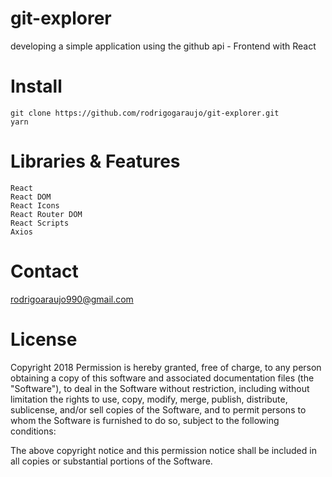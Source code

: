 # git-explorer

developing a simple application using the github api - Frontend with React

# Install
    git clone https://github.com/rodrigogaraujo/git-explorer.git
    yarn

# Libraries & Features
    React
    React DOM
    React Icons
    React Router DOM
    React Scripts
    Axios
    

# Contact
rodrigoaraujo990@gmail.com

# License
Copyright 2018 Permission is hereby granted, free of charge, to any person obtaining a copy of this software and associated documentation files (the "Software"), to deal in the Software without restriction, including without limitation the rights to use, copy, modify, merge, publish, distribute, sublicense, and/or sell copies of the Software, and to permit persons to whom the Software is furnished to do so, subject to the following conditions:

The above copyright notice and this permission notice shall be included in all copies or substantial portions of the Software.
